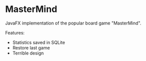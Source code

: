 <h1>MasterMind</h1>
JavaFX implementation of the popular board game "MasterMind".

Features:
* Statistics saved in SQLite
* Restore last game
* Terrible design